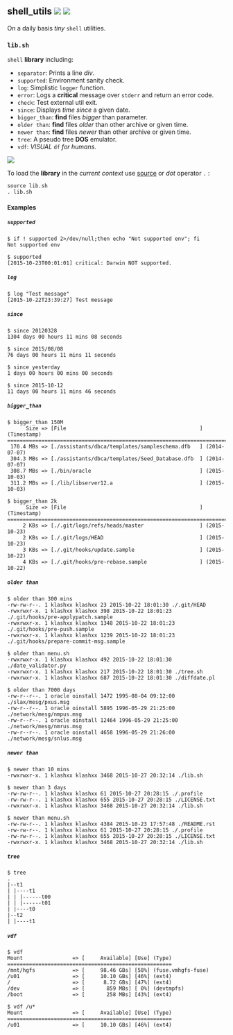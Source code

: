 ## shell_utils [![][license-svg]][license-url] [![][bash-svg]][bash-url]

On a daily basis *tiny* `shell` utilities.


### `lib.sh`

`shell` **library** including:


* `separator`: Prints a line *div*.
* `supported`: Environment sanity check.
* `log`: Simplistic `logger` function.
* `error`: Logs a **critical** message over `stderr` and return an error code.
* `check`: Test external util exit.
* `since`: Displays *time since* a given date.
* `bigger_than`: **find** files *bigger* than parameter.
* `older than`: **find** files *older* than other archive or given time.
* `newer than`: **find** files *newer* than other archive or given time.
* `tree`: A pseudo tree **DOS** emulator.
* `vdf`: *VISUAL* `df` *for humans*.

[![][libdemo-img]][libdemo-url]

To load the **library** in the *current context* use
[source](https://en.wikipedia.org/wiki/Source_%28command%29) or *dot* operator ``.`` :

    source lib.sh
    . lib.sh

#### Examples

##### *`supported`*

    $ if ! supported 2>/dev/null;then echo "Not supported env"; fi
    Not supported env

    $ supported
    [2015-10-23T00:01:01] critical: Darwin NOT supported.

##### *`log`*

    $ log "Test message"
    [2015-10-22T23:39:27] Test message

##### *`since`*

    $ since 20120328
    1304 days 00 hours 11 mins 08 seconds

    $ since 2015/08/08
    76 days 00 hours 11 mins 11 seconds

    $ since yesterday
    1 days 00 hours 00 mins 00 seconds

    $ since 2015-10-12
    11 days 00 hours 11 mins 46 seconds

##### *`bigger_than`*

    $ bigger_than 150M
          Size => [File                                           ] (Timestamp)
    ===========================================================================
     170.4 MBs => [./assistants/dbca/templates/sampleschema.dfb   ] (2014-07-07)
     304.3 MBs => [./assistants/dbca/templates/Seed_Database.dfb  ] (2014-07-07)
     308.7 MBs => [./bin/oracle                                   ] (2015-10-03)
     311.2 MBs => [./lib/libserver12.a                            ] (2015-10-03)

    $ bigger_than 2k
          Size => [File                                           ] (Timestamp)
    ===========================================================================
         2 KBs => [./.git/logs/refs/heads/master                  ] (2015-10-23)
         2 KBs => [./.git/logs/HEAD                               ] (2015-10-23)
         3 KBs => [./.git/hooks/update.sample                     ] (2015-10-22)
         4 KBs => [./.git/hooks/pre-rebase.sample                 ] (2015-10-22)

##### *`older than`*

    $ older than 300 mins
    -rw-rw-r--. 1 klashxx klashxx 23 2015-10-22 18:01:30 ./.git/HEAD
    -rwxrwxr-x. 1 klashxx klashxx 398 2015-10-22 18:01:23 ./.git/hooks/pre-applypatch.sample
    -rwxrwxr-x. 1 klashxx klashxx 1348 2015-10-22 18:01:23 ./.git/hooks/pre-push.sample
    -rwxrwxr-x. 1 klashxx klashxx 1239 2015-10-22 18:01:23 ./.git/hooks/prepare-commit-msg.sample

    $ older than menu.sh
    -rwxrwxr-x. 1 klashxx klashxx 492 2015-10-22 18:01:30 ./date_validator.py
    -rwxrwxr-x. 1 klashxx klashxx 217 2015-10-22 18:01:30 ./tree.sh
    -rwxrwxr-x. 1 klashxx klashxx 687 2015-10-22 18:01:30 ./diffdate.pl

    $ older than 7000 days
    -rw-r--r--. 1 oracle oinstall 1472 1995-08-04 09:12:00 ./slax/mesg/pxus.msg
    -rw-r--r--. 1 oracle oinstall 5895 1996-05-29 21:25:00 ./network/mesg/nmpus.msg
    -rw-r--r--. 1 oracle oinstall 12464 1996-05-29 21:25:00 ./network/mesg/nmrus.msg
    -rw-r--r--. 1 oracle oinstall 4658 1996-05-29 21:26:00 ./network/mesg/snlus.msg

##### *`newer than`*

    $ newer than 10 mins
    -rwxrwxr-x. 1 klashxx klashxx 3468 2015-10-27 20:32:14 ./lib.sh

    $ newer than 3 days
    -rw-rw-r--. 1 klashxx klashxx 61 2015-10-27 20:28:15 ./.profile
    -rw-rw-r--. 1 klashxx klashxx 655 2015-10-27 20:28:15 ./LICENSE.txt
    -rwxrwxr-x. 1 klashxx klashxx 3468 2015-10-27 20:32:14 ./lib.sh

    $ newer than menu.sh
    -rw-rw-r--. 1 klashxx klashxx 4384 2015-10-23 17:57:48 ./README.rst
    -rw-rw-r--. 1 klashxx klashxx 61 2015-10-27 20:28:15 ./.profile
    -rw-rw-r--. 1 klashxx klashxx 655 2015-10-27 20:28:15 ./LICENSE.txt
    -rwxrwxr-x. 1 klashxx klashxx 3468 2015-10-27 20:32:14 ./lib.sh

##### *`tree`*

    $ tree
    .
    |--t1
    | |----t1
    | | |------t00
    | | |------t01
    | |----t0
    |--t2
    | |----t1

##### *`vdf`*

    $ vdf
    Mount                => [     Available] [Use] (Type)
    =====================================================
    /mnt/hgfs            => [     98.46 GBs] [58%] (fuse.vmhgfs-fuse)
    /u01                 => [     10.10 GBs] [46%] (ext4)
    /                    => [      8.72 GBs] [47%] (ext4)
    /dev                 => [       859 MBs] [ 0%] (devtmpfs)
    /boot                => [       258 MBs] [43%] (ext4)

    $ vdf /u*
    Mount                => [     Available] [Use] (Type)
    =====================================================
    /u01                 => [     10.10 GBs] [46%] (ext4)


[license-url]: https://github.com/klashxx/shell_utils/blob/master/LICENSE.txt
[license-svg]: https://img.shields.io/badge/license-GPLv3-red.svg
[bash-url]: https://www.gnu.org/software/bash/
[bash-svg]: https://img.shields.io/badge/bash-4.2.47_tested-brightgreen.svg
[libdemo-url]: https://github.com/klashxx/shell_utils
[libdemo-img]: https://github.com/klashxx/shell_utils/blob/master/demo.gif

